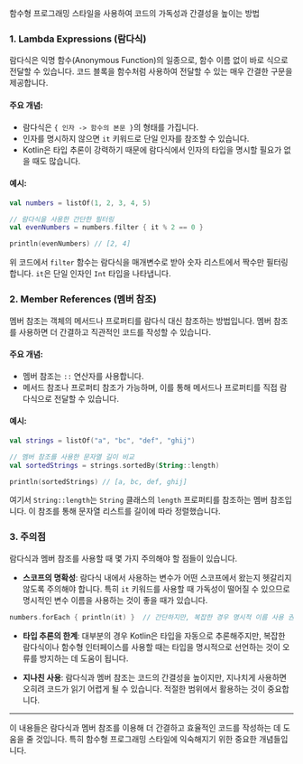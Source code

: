 함수형 프로그래밍 스타일을 사용하여 코드의 가독성과 간결성을 높이는 방법

### 1. **Lambda Expressions (람다식)**

람다식은 익명 함수(Anonymous Function)의 일종으로, 함수 이름 없이 바로 식으로 전달할 수 있습니다. 코드 블록을 함수처럼 사용하여 전달할 수 있는 매우 간결한 구문을 제공합니다.

#### **주요 개념:**

- 람다식은 `{ 인자 -> 함수의 본문 }`의 형태를 가집니다.
- 인자를 명시하지 않으면 `it` 키워드로 단일 인자를 참조할 수 있습니다.
- Kotlin은 타입 추론이 강력하기 때문에 람다식에서 인자의 타입을 명시할 필요가 없을 때도 많습니다.

#### **예시:**

```kotlin
val numbers = listOf(1, 2, 3, 4, 5)

// 람다식을 사용한 간단한 필터링
val evenNumbers = numbers.filter { it % 2 == 0 }

println(evenNumbers) // [2, 4]
```

위 코드에서 `filter` 함수는 람다식을 매개변수로 받아 숫자 리스트에서 짝수만 필터링합니다. `it`은 단일 인자인 `Int` 타입을 나타냅니다.

### 2. **Member References (멤버 참조)**

멤버 참조는 객체의 메서드나 프로퍼티를 람다식 대신 참조하는 방법입니다. 멤버 참조를 사용하면 더 간결하고 직관적인 코드를 작성할 수 있습니다.

#### **주요 개념:**

- 멤버 참조는 `::` 연산자를 사용합니다.
- 메서드 참조나 프로퍼티 참조가 가능하며, 이를 통해 메서드나 프로퍼티를 직접 람다식으로 전달할 수 있습니다.

#### **예시:**

```kotlin
val strings = listOf("a", "bc", "def", "ghij")

// 멤버 참조를 사용한 문자열 길이 비교
val sortedStrings = strings.sortedBy(String::length)

println(sortedStrings) // [a, bc, def, ghij]
```

여기서 `String::length`는 `String` 클래스의 `length` 프로퍼티를 참조하는 멤버 참조입니다. 이 참조를 통해 문자열 리스트를 길이에 따라 정렬했습니다.

### 3. **주의점**

람다식과 멤버 참조를 사용할 때 몇 가지 주의해야 할 점들이 있습니다.

- **스코프의 명확성**: 람다식 내에서 사용하는 변수가 어떤 스코프에서 왔는지 헷갈리지 않도록 주의해야 합니다. 특히 `it` 키워드를 사용할 때 가독성이 떨어질 수 있으므로 명시적인 변수 이름을 사용하는 것이 좋을 때가 있습니다.
    

```kotlin
numbers.forEach { println(it) }  // 간단하지만, 복잡한 경우 명시적 이름 사용 권장
```

    
- **타입 추론의 한계**: 대부분의 경우 Kotlin은 타입을 자동으로 추론해주지만, 복잡한 람다식이나 함수형 인터페이스를 사용할 때는 타입을 명시적으로 선언하는 것이 오류를 방지하는 데 도움이 됩니다.
    
- **지나친 사용**: 람다식과 멤버 참조는 코드의 간결성을 높이지만, 지나치게 사용하면 오히려 코드가 읽기 어렵게 될 수 있습니다. 적절한 범위에서 활용하는 것이 중요합니다.
    

---

이 내용들은 람다식과 멤버 참조를 이용해 더 간결하고 효율적인 코드를 작성하는 데 도움을 줄 것입니다. 특히 함수형 프로그래밍 스타일에 익숙해지기 위한 중요한 개념들입니다.